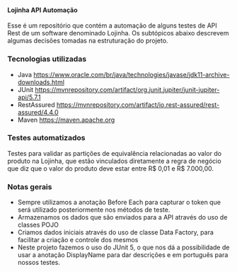 #### Lojinha API Automação
Esse é um repositório que contém a automação de alguns testes de API Rest de um software denominado Lojinha. Os subtópicos abaixo descrevem algumas decisões tomadas na estruturação do projeto.

### Tecnologias utilizadas
- Java
  https://www.oracle.com/br/java/technologies/javase/jdk11-archive-downloads.html
- JUnit
  https://mvnrepository.com/artifact/org.junit.jupiter/junit-jupiter-api/5.7.1
- RestAssured
  https://mvnrepository.com/artifact/io.rest-assured/rest-assured/4.4.0
- Maven
  https://maven.apache.org

### Testes automatizados
Testes para validar as partições de equivalência relacionadas ao valor do produto na Lojinha, que estão vinculados diretamente a regra de negócio que diz que o valor do produto deve estar entre R$ 0,01 e R$ 7.000,00.

### Notas gerais

- Sempre utilizamos a anotação Before Each para capturar o token que
  será utilizado posteriormente nos métodos de teste.
-  Armazenamos os dados que são enviados para a API através do uso de classes POJO
- Criamos dados iniciais através do uso de classe Data Factory, para facilitar a  criação e controle dos mesmos
- Neste projeto fazemos o uso do JUnit 5, o que nos dá a possibilidade de usar a anotação DisplayName para dar descrições e em português para nossos testes.
